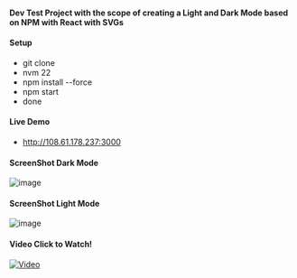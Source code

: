 #### Dev Test Project with the scope of creating a Light and Dark Mode based on NPM with React with SVGs

#### Setup
- git clone
- nvm 22
- npm install --force
- npm start
- done

#### Live Demo 

- http://108.61.178.237:3000

#### ScreenShot Dark Mode
![image](https://github.com/user-attachments/assets/cab91e34-0c1e-4ad4-8fe9-12d3f036959a)

#### ScreenShot Light Mode
![image](https://github.com/user-attachments/assets/ce62420e-4895-48e4-be72-037daf0a031b)

#### Video Click to Watch!
[![Video](https://github.com/user-attachments/assets/76196d93-c145-4a02-9303-4eb0252c43fd)](https://www.youtube.com/watch?v=SYnbQa9LAcw)



